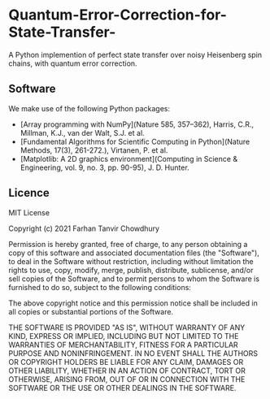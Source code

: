 # Quantum-Error-Correction-for-State-Transfer-

A Python implemention of perfect state transfer over noisy Heisenberg spin chains, with quantum error correction. 

## Software
We make use of the following Python packages:
- [Array programming with NumPy](Nature 585, 357–362), Harris, C.R., Millman, K.J., van der Walt, S.J. et al.
- [Fundamental Algorithms for Scientific Computing in Python](Nature Methods, 17(3), 261-272.), Virtanen, P. et al.
- [Matplotlib: A 2D graphics environment](Computing in Science & Engineering, vol. 9, no. 3, pp. 90-95), J. D. Hunter.

## Licence

MIT License

Copyright (c) 2021 Farhan Tanvir Chowdhury

Permission is hereby granted, free of charge, to any person obtaining a copy
of this software and associated documentation files (the "Software"), to deal
in the Software without restriction, including without limitation the rights
to use, copy, modify, merge, publish, distribute, sublicense, and/or sell
copies of the Software, and to permit persons to whom the Software is
furnished to do so, subject to the following conditions:

The above copyright notice and this permission notice shall be included in all
copies or substantial portions of the Software.

THE SOFTWARE IS PROVIDED "AS IS", WITHOUT WARRANTY OF ANY KIND, EXPRESS OR
IMPLIED, INCLUDING BUT NOT LIMITED TO THE WARRANTIES OF MERCHANTABILITY,
FITNESS FOR A PARTICULAR PURPOSE AND NONINFRINGEMENT. IN NO EVENT SHALL THE
AUTHORS OR COPYRIGHT HOLDERS BE LIABLE FOR ANY CLAIM, DAMAGES OR OTHER
LIABILITY, WHETHER IN AN ACTION OF CONTRACT, TORT OR OTHERWISE, ARISING FROM,
OUT OF OR IN CONNECTION WITH THE SOFTWARE OR THE USE OR OTHER DEALINGS IN THE
SOFTWARE.
